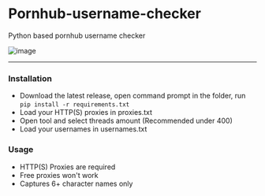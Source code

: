 # Pornhub-username-checker
Python based pornhub username checker

![image](https://user-images.githubusercontent.com/51265624/166145955-33ae3ff1-eb48-48ea-8929-79ab403f0f11.png)

--------------------------------------
### Installation
- Download the latest release, open command prompt in the folder, run `pip install -r requirements.txt`
- Load your HTTP(S) proxies in proxies.txt
- Open tool and select threads amount (Recommended under 400)
- Load your usernames in usernames.txt

### Usage

- HTTP(S) Proxies are required
- Free proxies won't work
- Captures 6+ character names only
